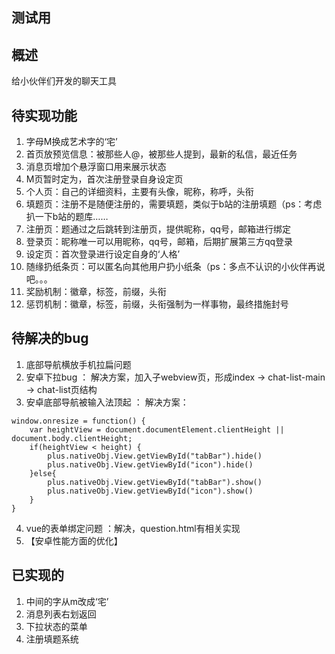 ## 测试用
## 概述 

给小伙伴们开发的聊天工具

## 待实现功能

1. 字母M换成艺术字的‘宅’
2. 首页放预览信息：被那些人@，被那些人提到，最新的私信，最近任务
3. 消息页增加个悬浮窗口用来展示状态
4. M页暂时定为，首次注册登录自身设定页
5. 个人页：自己的详细资料，主要有头像，昵称，称呼，头衔
6. 填题页：注册不是随便注册的，需要填题，类似于b站的注册填题（ps：考虑扒一下b站的题库……
7. 注册页：题通过之后跳转到注册页，提供昵称，qq号，邮箱进行绑定
8. 登录页：昵称唯一可以用昵称，qq号，邮箱，后期扩展第三方qq登录
9. 设定页：首次登录进行设定自身的‘人格’
10. 随缘扔纸条页：可以匿名向其他用户扔小纸条（ps：多点不认识的小伙伴再说吧。。。
11. 奖励机制：徽章，标签，前缀，头衔
12. 惩罚机制：徽章，标签，前缀，头衔强制为一样事物，最终措施封号

## 待解决的bug
1. 底部导航横放手机拉扁问题
2. 安卓下拉bug ：
解决方案，加入子webview页，形成index -> chat-list-main -> chat-list页结构
3. 安卓底部导航被输入法顶起 ：
解决方案：
```
window.onresize = function() {
	var heightView = document.documentElement.clientHeight || document.body.clientHeight;
	if(heightView < height) {
		plus.nativeObj.View.getViewById("tabBar").hide()
		plus.nativeObj.View.getViewById("icon").hide()
	}else{
		plus.nativeObj.View.getViewById("tabBar").show()
		plus.nativeObj.View.getViewById("icon").show()
	}
}
```
4. vue的表单绑定问题 ：解决，question.html有相关实现
5. 【安卓性能方面的优化】

## 已实现的
1. 中间的字从m改成‘宅’
2. 消息列表右划返回
3. 下拉状态的菜单
4. 注册填题系统

